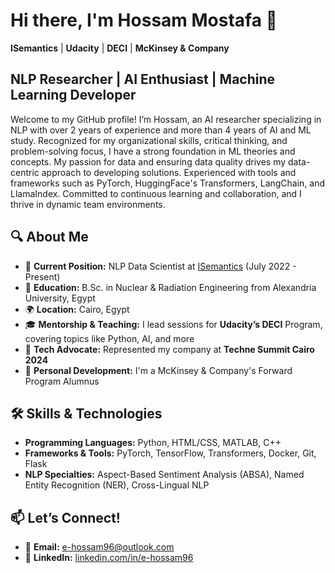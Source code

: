 # Hi there, I'm Hossam Mostafa 👋
**ISemantics** | **Udacity** | **DECI** | **McKinsey & Company**

## NLP Researcher | AI Enthusiast | Machine Learning Developer

Welcome to my GitHub profile! I’m Hossam, an AI researcher specializing in NLP with over 2 years of experience and more than 4 years of AI and ML study. Recognized for my organizational skills, critical thinking, and problem-solving focus, I have a strong foundation in ML theories and concepts. My passion for data and ensuring data quality drives my data-centric approach to developing solutions. Experienced with tools and frameworks such as PyTorch, HuggingFace's Transformers, LangChain, and LlamaIndex. Committed to continuous learning and collaboration, and I thrive in dynamic team environments.

## 🔍 **About Me**

- 🏢 **Current Position:** NLP Data Scientist at [ISemantics](https://www.isemantics.ai) (July 2022 - Present)
- 🧠 **Education:** B.Sc. in Nuclear & Radiation Engineering from Alexandria University, Egypt
- 🌍 **Location:** Cairo, Egypt
- 🎓 **Mentorship & Teaching:** I lead sessions for **Udacity’s DECI** Program, covering topics like Python, AI, and more
- 🎤 **Tech Advocate:** Represented my company at **Techne Summit Cairo 2024**
- 📖 **Personal Development:** I'm a McKinsey & Company's Forward Program Alumnus

## 🛠 **Skills & Technologies**

- **Programming Languages:** Python, HTML/CSS, MATLAB, C++
- **Frameworks & Tools:** PyTorch, TensorFlow, Transformers, Docker, Git, Flask
- **NLP Specialties:** Aspect-Based Sentiment Analysis (ABSA), Named Entity Recognition (NER), Cross-Lingual NLP

## 📫 **Let’s Connect!**

- 📧 **Email:** [e-hossam96@outlook.com](mailto:e-hossam96@outlook.com)
- 💼 **LinkedIn:** [linkedin.com/in/e-hossam96](https://www.linkedin.com/in/e-hossam96)
